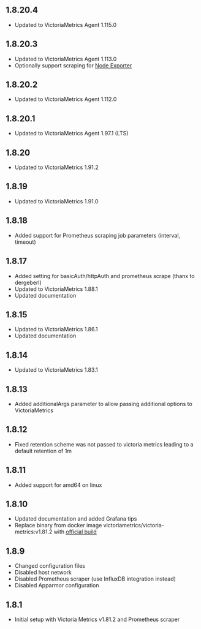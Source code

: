 ## 1.8.20.4

- Updated to VictoriaMetrics Agent 1.115.0

## 1.8.20.3

- Updated to VictoriaMetrics Agent 1.113.0
- Optionally support scraping for [Node Exporter](https://github.com/loganmarchione/hassos-addons/tree/main/prometheus_node_exporter)

## 1.8.20.2

- Updated to VictoriaMetrics Agent 1.112.0

## 1.8.20.1

- Updated to VictoriaMetrics Agent 1.97.1 (LTS)

## 1.8.20

- Updated to VictoriaMetrics 1.91.2

## 1.8.19

- Updated to VictoriaMetrics 1.91.0

## 1.8.18

- Added support for Prometheus scraping job parameters (interval, timeout)

## 1.8.17

- Added setting for basicAuth/httpAuth and prometheus scrape (thanx to dergeberl)
- Updated to VictoriaMetrics 1.88.1
- Updated documentation

## 1.8.15

- Updated to VictoriaMetrics 1.86.1
- Updated documentation

## 1.8.14

- Updated to VictoriaMetrics 1.83.1

## 1.8.13

- Added additionalArgs parameter to allow passing additional options to VictoriaMetrics

## 1.8.12

- Fixed retention scheme was not passed to victoria metrics leading to a default retention of 1m

## 1.8.11

- Added support for amd64 on linux

## 1.8.10

- Updated documentation and added Grafana tips
- Replace binary from docker image victoriametrics/victoria-metrics:v1.81.2 with [official build](https://github.com/VictoriaMetrics/VictoriaMetrics/releases/download/v1.81.2/victoria-metrics-linux-arm-v1.81.2.tar.gz)

## 1.8.9

- Changed configuration files
- Disabled host network
- Disabled Prometheus scraper (use InfluxDB integration instead)
- Disabled Apparmor configuration

## 1.8.1

- Initial setup with Victoria Metrics v1.81.2 and Prometheus scraper
